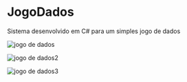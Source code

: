 # JogoDados
Sistema desenvolvido em C# para um simples jogo de dados

![jogo de dados](https://user-images.githubusercontent.com/54687122/76815459-6e58c980-67dc-11ea-83ea-e5f90c0e1f8d.png)

![jogo de dados2](https://user-images.githubusercontent.com/54687122/76815461-6ef16000-67dc-11ea-887c-f68cb0263505.png)

![jogo de dados3](https://user-images.githubusercontent.com/54687122/76815462-6ef16000-67dc-11ea-9462-c5f68b5a14e1.png)
